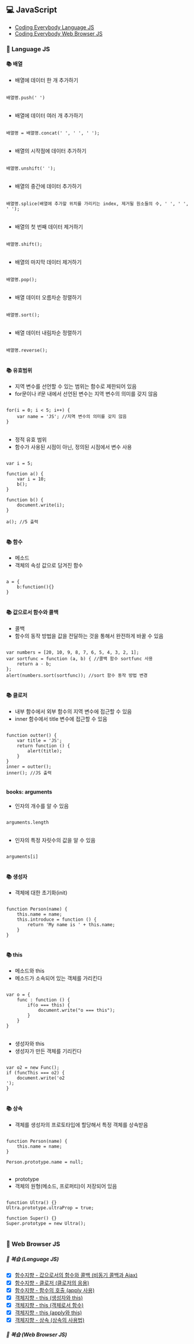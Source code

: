 ## :computer: JavaScript

* [Coding Everybody Language JS](https://opentutorials.org/course/743)
* [Coding Everybody Web Browser JS](https://opentutorials.org/course/1375)

### :open_file_folder: Language JS

#### :books: 배열

* 배열에 데이터 한 개 추가하기
<pre>
<code>
배열명.push(' ')
</code>
</pre>

* 배열에 데이터 여러 개 추가하기
<pre>
<code>
배열명 = 배열명.concat(' ', ' ', ' ');
</code>
</pre>

* 배열의 시작점에 데이터 추가하기
<pre>
<code>
배열명.unshift(' ');
</code>
</pre>

* 배열의 중간에 데이터 추가하기
<pre>
<code>
배열명.splice(배열에 추가할 위치를 가리키는 index, 제거될 원소들의 수, ' ', ' ', ' ');
</code>
</pre>

* 배열의 첫 번째 데이터 제거하기
<pre>
<code>
배열명.shift();
</code>
</pre>

* 배열의 마지막 데이터 제거하기
<pre>
<code>
배열명.pop();
</code>
</pre>

* 배열 데이터 오름차순 정렬하기
<pre>
<code>
배열명.sort();
</code>
</pre>

* 배열 데이터 내림차순 정렬하기
<pre>
<code>
배열명.reverse();
</code>
</pre>

#### :books: 유효범위

* 지역 변수를 선언할 수 있는 범위는 함수로 제한되어 있음
* for문이나 if문 내에서 선언된 변수는 지역 변수의 의미를 갖지 않음
<pre>
<code>
for(i = 0; i < 5; i++) {
    var name = 'JS'; //지역 변수의 의미를 갖지 않음
}
</code>
</pre>

* 정적 유효 범위
* 함수가 사용된 시점이 아닌, 정의된 시점에서 변수 사용
<pre>
<code>
var i = 5;

function a() {
    var i = 10;
    b();
}

function b() {
    document.write(i);
}

a(); //5 출력
</code>
</pre>

#### :books: 함수

* 메소드
* 객체의 속성 값으로 담겨진 함수
<pre>
<code>
a = {
    b:function(){}
}
</code>
</pre>

#### :books: 값으로서 함수와 콜백

* 콜백
* 함수의 동작 방법을 값을 전달하는 것을 통해서 완전하게 바꿀 수 있음
<pre>
<code>
var numbers = [20, 10, 9, 8, 7, 6, 5, 4, 3, 2, 1];
var sortfunc = function (a, b) { //콜백 함수 sortfunc 사용
    return a - b;
};
alert(numbers.sort(sortfunc)); //sort 함수 동작 방법 변경
</code>
</pre>

#### :books: 클로저

* 내부 함수에서 외부 함수의 지역 변수에 접근할 수 있음
* inner 함수에서 title 변수에 접근할 수 있음
<pre>
<code>
function outter() {
    var title = 'JS';
    return function () {
        alert(title);
    }
}
inner = outter();
inner(); //JS 출력
</code>
</pre>

#### books: arguments

* 인자의 개수를 알 수 있음
<pre>
<code>
arguments.length
</code>
</pre>

* 인자의 특정 자릿수의 값을 알 수 있음
<pre>
<code>
arguments[i]
</code>
</pre>

#### :books: 생성자

* 객체에 대한 초기화(init)
<pre>
<code>
function Person(name) {
    this.name = name;
    this.introduce = function () {
        return 'My name is ' + this.name;
    }
}
</code>
</pre>

#### :books: this

* 메소드와 this
* 메소드가 소속되어 있는 객체를 가리킨다
<pre>
<code>
var o = {
    func : function () {
        if(o === this) {
            document.write("o === this");
        }
    }
}
</code>
</pre>

* 생성자와 this
* 생성자가 만든 객체를 기리킨다
<pre>
<code>
var o2 = new Func();
if (funcThis === o2) {
    document.write('o2 <br />');
}
</code>
</pre>

#### :books: 상속

* 객체를 생성자의 프로토타입에 할당해서 특정 객체를 상속받음
<pre>
<code>
function Person(name) {
    this.name = name;
}

Person.prototype.name = null;
</code>
</pre>

* prototype
* 객체의 원형(메소드, 프로퍼티)이 저장되어 있음
<pre>
<code>
function Ultra() {}
Ultra.prototype.ultraProp = true;

function Super() {}
Super.prototype = new Ultra();
</code>
</pre>

### :open_file_folder: Web Browser JS

##### :pencil: 복습 (Language JS)

- [x] [함수지향 - 값으로서의 함수와 콜백 (비동기 콜백과 Ajax)](https://www.youtube.com/watch?v=NDFjwybbong)
- [x] [함수지향 - 클로저 (클로저의 응용)](https://www.youtube.com/watch?v=9A0pMrS6Bh0)
- [x] [함수지향 - 함수의 호출 (apply 사용)](https://www.youtube.com/watch?v=Ubs30Xxe-Ps)
- [x] [객체지향 - this (생성자와 this)](https://www.youtube.com/watch?v=TdkYLonYuDw)
- [x] [객체지향 - this (객체로서 함수)](https://www.youtube.com/watch?v=6I421TLN9vg)
- [x] [객체지향 - this (apply와 this)](https://www.youtube.com/watch?v=j0TPsYspzbI)
- [x] [객체지향 - 상속 (상속의 사용법)](https://www.youtube.com/watch?v=mM-4t2J0lYM)

##### :pencil: 복습 (Web Browser JS)
